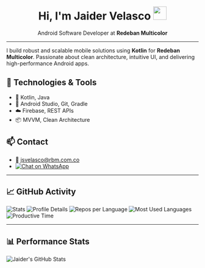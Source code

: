 <h1 align="center">Hi, I'm Jaider Velasco <img src="https://media.giphy.com/media/hvRJCLFzcasrR4ia7z/giphy.gif" width="35"></h1>

<p align="center">
Android Software Developer at <strong>Redeban Multicolor</strong>
</p>

---

I build robust and scalable mobile solutions using **Kotlin** for **Redeban Multicolor**. Passionate about clean architecture, intuitive UI, and delivering high-performance Android apps.

## 🚀 Technologies & Tools
- 🧠 Kotlin, Java
- 🔧 Android Studio, Git, Gradle
- ☁️ Firebase, REST APIs
- 📦 MVVM, Clean Architecture

## 📫 Contact
- 📧 [jsvelasco@rbm.com.co](mailto:jsvelasco@rbm.com.co)
- [![Chat on WhatsApp](https://img.shields.io/badge/WhatsApp-Message-25D366?style=flat-square&logo=whatsapp&logoColor=white)](https://wa.me/571234)

---

## 📈 GitHub Activity

![Stats](http://github-profile-summary-cards.vercel.app/api/cards/stats?username=JaiderVelasco911&theme=2077)
![Profile Details](http://github-profile-summary-cards.vercel.app/api/cards/profile-details?username=JaiderVelasco911&theme=2077)
![Repos per Language](http://github-profile-summary-cards.vercel.app/api/cards/repos-per-language?username=JaiderVelasco911&theme=2077)
![Most Used Languages](http://github-profile-summary-cards.vercel.app/api/cards/most-commit-language?username=JaiderVelasco911&theme=2077)
![Productive Time](http://github-profile-summary-cards.vercel.app/api/cards/productive-time?username=JaiderVelasco911&theme=2077&utcOffset=8)

---

## 📊 Performance Stats

![Jaider's GitHub Stats](https://github-readme-stats.vercel.app/api?username=JaiderVelasco911&show_icons=true&theme=radical)

